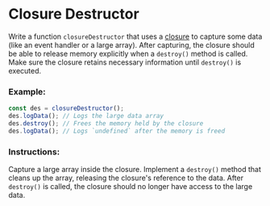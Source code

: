 # Closure Destructor

Write a function `closureDestructor` that uses a [closure](https://developer.mozilla.org/en-US/docs/Web/JavaScript/Closures) to capture some data (like an event handler or a large array). After capturing, the closure should be able to release memory explicitly when a `destroy()` method is called. Make sure the closure retains necessary information until `destroy()` is executed.

### Example:

```js
const des = closureDestructor();
des.logData(); // Logs the large data array
des.destroy(); // Frees the memory held by the closure
des.logData(); // Logs `undefined` after the memory is freed
```

### Instructions:

Capture a large array inside the closure.
Implement a `destroy()` method that cleans up the array, releasing the closure's reference to the data.
After `destroy()` is called, the closure should no longer have access to the large data.
